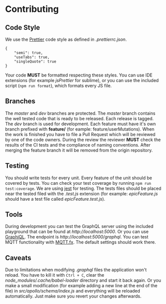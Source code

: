 # Contributing



## Code Style

We use the [Prettier](https://prettier.io) code style as defined in _.prettierrc.json_.
```
{
	"semi": true,
	"useTabs": true,
	"singleQuote": true
}
```
Your code __MUST__ be formatted respecting these styles. You can use IDE extensions (for example _jsPrettier_ for sublime), or you can use the included script (`npm run format`), which formats every JS file.



## Branches

The _master_ and _dev_ branches are protected.
The _master_ branch contains the well tested code that is ready to be released. Each release is tagged.
The _dev_ branch is used for development.
Each feature must have it's own branch prefixed with __feature/__ (for eample: feature/userMutations). When the work is finished you have to file a Pull Request which will be reviewed by one of the code owners. During the review the reviewer __MUST__ check the results of the CI tests and the compliance of naming conventions. After merging the feature branch it will be removed from the origin repository.



## Testing

You should write tests for every unit. Every feature of the unit should be covered by tests. You can check your test coverage by running `npm run test:coverage`.
We are using [jest](https://jestjs.io/) for testing.
The tests files should be placed near the tested filed with the _.test.js_ extension (for example: _epicFeature.js_ should have a test file called _epicFeature.test.js_).



## Tools

During development you can test the GraphQL server using the included playground that can be found at _http://localhost:5000_. Or you can use [GraphiQL](https://electronjs.org/apps/graphiql). The endpoint is _http://localhost:5000/graphql_.
You can test MQTT functionality with [MQTT.fx](https://mqttfx.jensd.de/). The default settings should work there.



## Caveats

Due to limitations when modifying _.graphql_ files the application won't reload. You have to kill it with `Ctrl + C`, clear the _node_modules/.cache/babel-loader_ directory and start it back again. Or you make a small modification (for example adding a new line at the end of the file) in _src/apollo/schema/index.js_ and everything will be reloaded automatically. Just make sure you revert your changes afterwards.